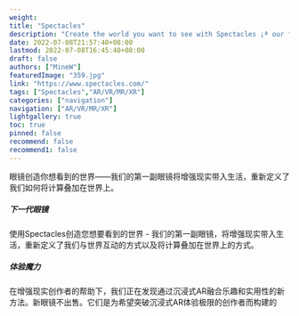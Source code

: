 ```yaml
---
weight: 
title: "Spectacles"
description: "Create the world you want to see with Spectacles ¡ª our first pair of glasses that bring augmented reality to life, redefining how we overlay computing on the world."
date: 2022-07-08T21:57:40+08:00
lastmod: 2022-07-08T16:45:40+08:00
draft: false
authors: ["MineW"]
featuredImage: "359.jpg"
link: "https://www.spectacles.com/"
tags: ["Spectacles","AR/VR/MR/XR"]
categories: ["navigation"]
navigation: ["AR/VR/MR/XR"]
lightgallery: true
toc: true
pinned: false
recommend: false
recommend1: false
---
```


眼镜创造你想看到的世界——我们的第一副眼镜将增强现实带入生活，重新定义了我们如何将计算叠加在世界上。 

##### 下一代眼镜
使用Spectacles创造您想要看到的世界 - 我们的第一副眼镜，将增强现实带入生活，重新定义了我们与世界互动的方式以及将计算叠加在世界上的方式。

##### 体验魔力
在增强现实创作者的帮助下，我们正在发现通过沉浸式AR融合乐趣和实用性的新方法。新眼镜不出售。它们是为希望突破沉浸式AR体验极限的创作者而构建的